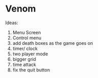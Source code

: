 # Venom
Ideas:
1) Menu Screen
2) Control menu
3) add death boxes as the game goes on
4) timer/ clock
5) two player mode
6) bigger grid
7) time attack
8) fix the quit button
